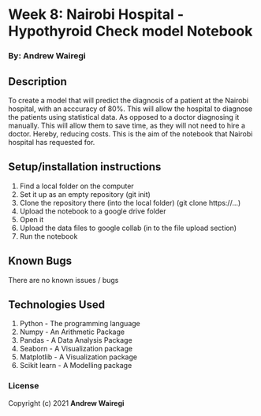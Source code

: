 # Week 8: Nairobi Hospital - Hypothyroid Check model Notebook

### By: Andrew Wairegi

## Description
To create a model that will predict the diagnosis of a patient at
the Nairobi hospital, with an acccuracy of 80%. This will allow the
hospital to diagnose the patients using statistical data. As opposed to a
doctor diagnosing it manually. This will allow them to save time, as they
will not need to hire a doctor. Hereby, reducing costs. This is the aim
of the notebook that Nairobi hospital has requested for.

## Setup/installation instructions
1. Find a local folder on the computer
2. Set it up as an empty repository (git init)
3. Clone the repository there (into the local folder) (git clone https://...)
4. Upload the notebook to a google drive folder
5. Open it
6. Upload the data files to google collab (in to the file upload section)
7. Run the notebook

## Known Bugs
There are no known issues / bugs

## Technologies Used
1. Python - The programming language
2. Numpy - An Arithmetic Package
3. Pandas - A Data Analysis Package
4. Seaborn - A Visualization package
5. Matplotlib - A Visualization package
6. Scikit learn - A Modelling package

### License
Copyright (c) 2021 **Andrew Wairegi**

